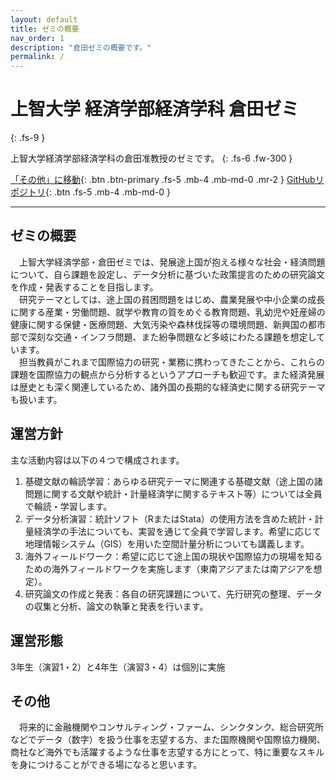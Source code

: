 ```yaml
---
layout: default
title: ゼミの概要
nav_order: 1
description: "倉田ゼミの概要です。"
permalink: /
---
```


# 上智大学 経済学部経済学科 倉田ゼミ
{: .fs-9 }

上智大学経済学部経済学科の倉田准教授のゼミです。
{: .fs-6 .fw-300 }

[「その他」に移動](#その他){: .btn .btn-primary .fs-5 .mb-4 .mb-md-0 .mr-2 } [GitHubリポジトリ](https://github.com/Sophia-Kurata-Seminar/site_demo){: .btn .fs-5 .mb-4 .mb-md-0 }

---

## ゼミの概要
　上智大学経済学部・倉田ゼミでは、発展途上国が抱える様々な社会・経済問題について、自ら課題を設定し、データ分析に基づいた政策提言のための研究論文を作成・発表することを目指します。  
　研究テーマとしては、途上国の貧困問題をはじめ、農業発展や中小企業の成長に関する産業・労働問題、就学や教育の質をめぐる教育問題、乳幼児や妊産婦の健康に関する保健・医療問題、大気汚染や森林伐採等の環境問題、新興国の都市部で深刻な交通・インフラ問題、また紛争問題など多岐にわたる課題を想定しています。  
　担当教員がこれまで国際協力の研究・業務に携わってきたことから、これらの課題を国際協力の観点から分析するというアプローチも歓迎です。また経済発展は歴史とも深く関連しているため、諸外国の長期的な経済史に関する研究テーマも扱います。

## 運営方針
主な活動内容は以下の４つで構成されます。  

1.	基礎文献の輪読学習：あらゆる研究テーマに関連する基礎文献（途上国の諸問題に関する文献や統計・計量経済学に関するテキスト等）については全員で輪読・学習します。  
2.	データ分析演習：統計ソフト（RまたはStata）の使用方法を含めた統計・計量経済学の手法についても、実習を通じて全員で学習します。希望に応じて地理情報システム（GIS）を用いた空間計量分析についても講義します。  
3.	海外フィールドワーク：希望に応じて途上国の現状や国際協力の現場を知るための海外フィールドワークを実施します（東南アジアまたは南アジアを想定）。  
4.	研究論文の作成と発表：各自の研究課題について、先行研究の整理、データの収集と分析、論文の執筆と発表を行います。  

## 運営形態
3年生（演習1・2）と4年生（演習3・4）は個別に実施

## その他
　将来的に金融機関やコンサルティング・ファーム、シンクタンク、総合研究所などでデータ（数字）を扱う仕事を志望する方、また国際機関や国際協力機関、商社など海外でも活躍するような仕事を志望する方にとって、特に重要なスキルを身につけることができる場になると思います。

